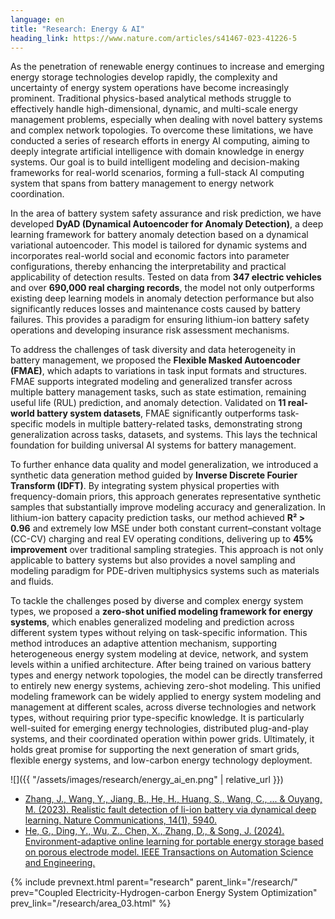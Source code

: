 ```yaml
---
language: en
title: "Research: Energy & AI"
heading_link: https://www.nature.com/articles/s41467-023-41226-5
---
```

As the penetration of renewable energy continues to increase and emerging energy storage technologies develop rapidly, the complexity and uncertainty of energy system operations have become increasingly prominent. Traditional physics-based analytical methods struggle to effectively handle high-dimensional, dynamic, and multi-scale energy management problems, especially when dealing with novel battery systems and complex network topologies. To overcome these limitations, we have conducted a series of research efforts in energy AI computing, aiming to deeply integrate artificial intelligence with domain knowledge in energy systems. Our goal is to build intelligent modeling and decision-making frameworks for real-world scenarios, forming a full-stack AI computing system that spans from battery management to energy network coordination.

In the area of battery system safety assurance and risk prediction, we have developed **DyAD (Dynamical Autoencoder for Anomaly Detection)**, a deep learning framework for battery anomaly detection based on a dynamical variational autoencoder. This model is tailored for dynamic systems and incorporates real-world social and economic factors into parameter configurations, thereby enhancing the interpretability and practical applicability of detection results. Tested on data from **347 electric vehicles** and over **690,000 real charging records**, the model not only outperforms existing deep learning models in anomaly detection performance but also significantly reduces losses and maintenance costs caused by battery failures. This provides a paradigm for ensuring lithium-ion battery safety operations and developing insurance risk assessment mechanisms.

To address the challenges of task diversity and data heterogeneity in battery management, we proposed the **Flexible Masked Autoencoder (FMAE)**, which adapts to variations in task input formats and structures. FMAE supports integrated modeling and generalized transfer across multiple battery management tasks, such as state estimation, remaining useful life (RUL) prediction, and anomaly detection. Validated on **11 real-world battery system datasets**, FMAE significantly outperforms task-specific models in multiple battery-related tasks, demonstrating strong generalization across tasks, datasets, and systems. This lays the technical foundation for building universal AI systems for battery management.

To further enhance data quality and model generalization, we introduced a synthetic data generation method guided by **Inverse Discrete Fourier Transform (IDFT)**. By integrating system physical properties with frequency-domain priors, this approach generates representative synthetic samples that substantially improve modeling accuracy and generalization. In lithium-ion battery capacity prediction tasks, our method achieved **R² > 0.96** and extremely low MSE under both constant current–constant voltage (CC-CV) charging and real EV operating conditions, delivering up to **45% improvement** over traditional sampling strategies. This approach is not only applicable to battery systems but also provides a novel sampling and modeling paradigm for PDE-driven multiphysics systems such as materials and fluids.

To tackle the challenges posed by diverse and complex energy system types, we proposed a **zero-shot unified modeling framework for energy systems**, which enables generalized modeling and prediction across different system types without relying on task-specific information. This method introduces an adaptive attention mechanism, supporting heterogeneous energy system modeling at device, network, and system levels within a unified architecture. After being trained on various battery types and energy network topologies, the model can be directly transferred to entirely new energy systems, achieving zero-shot modeling. This unified modeling framework can be widely applied to energy system modeling and management at different scales, across diverse technologies and network types, without requiring prior type-specific knowledge. It is particularly well-suited for emerging energy technologies, distributed plug-and-play systems, and their coordinated operation within power grids. Ultimately, it holds great promise for supporting the next generation of smart grids, flexible energy systems, and low-carbon energy technology deployment.

![]({{ "/assets/images/research/energy_ai_en.png" | relative_url }})

- [Zhang, J., Wang, Y., Jiang, B., He, H., Huang, S., Wang, C., ... & Ouyang, M. (2023). Realistic fault detection of li-ion battery via dynamical deep learning. Nature Communications, 14(1), 5940.](https://www.nature.com/articles/s41467-023-41226-5)
- [He, G., Ding, Y., Wu, Z., Chen, X., Zhang, D., & Song, J. (2024). Environment-adaptive online learning for portable energy storage based on porous electrode model. IEEE Transactions on Automation Science and Engineering.](https://ieeexplore.ieee.org/document/10737665)

{% include prevnext.html parent="research" parent_link="/research/" prev="Coupled Electricity-Hydrogen-carbon Energy System Optimization" prev_link="/research/area_03.html" %}
